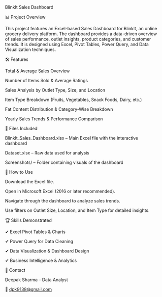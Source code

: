 BlinkIt Sales Dashboard

📊 Project Overview

This project features an Excel-based Sales Dashboard for BlinkIt, an online grocery delivery platform. The dashboard provides a data-driven overview of sales performance, outlet insights, product categories, and customer trends. It is designed using Excel, Pivot Tables, Power Query, and Data Visualization techniques.

🛠️ Features

Total & Average Sales Overview

Number of Items Sold & Average Ratings

Sales Analysis by Outlet Type, Size, and Location

Item Type Breakdown (Fruits, Vegetables, Snack Foods, Dairy, etc.)

Fat Content Distribution & Category-Wise Breakdown

Yearly Sales Trends & Performance Comparison

📂 Files Included

BlinkIt_Sales_Dashboard.xlsx – Main Excel file with the interactive dashboard

Dataset.xlsx – Raw data used for analysis

Screenshots/ – Folder containing visuals of the dashboard

🚀 How to Use

Download the Excel file.

Open in Microsoft Excel (2016 or later recommended).

Navigate through the dashboard to analyze sales trends.

Use filters on Outlet Size, Location, and Item Type for detailed insights.

🏆 Skills Demonstrated

✔ Excel Pivot Tables & Charts

✔ Power Query for Data Cleaning

✔ Data Visualization & Dashboard Design

✔ Business Intelligence & Analytics

📧 Contact

Deepak Sharma – Data Analyst

📩 dpk9138@gmail.com
